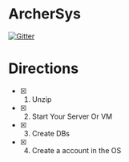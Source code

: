 ArcherSys
=========

[![Gitter](https://badges.gitter.im/Join%20Chat.svg)](https://gitter.im/ArcherSys/ArcherSys?utm_source=badge&utm_medium=badge&utm_campaign=pr-badge&utm_content=badge)


Directions
==========
- [x] 1. Unzip
- [x] 2. Start Your Server Or VM
- [x] 3. Create DBs
- [x] 4. Create a account in the OS

